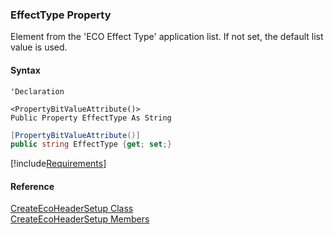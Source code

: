 ﻿### EffectType Property

Element from the 'ECO Effect Type' application list. If not set, the default list value is used.

#### Syntax

```vbnet
'Declaration

<PropertyBitValueAttribute()>
Public Property EffectType As String
```

```csharp
[PropertyBitValueAttribute()]
public string EffectType {get; set;}
```

[!include[Requirements](../partials/requirements.md)]

#### Reference

[CreateEcoHeaderSetup Class](FChoice.Toolkits.Clarify~FChoice.Toolkits.Clarify.DepotRepair.CreateEcoHeaderSetup.md)  
[CreateEcoHeaderSetup Members](FChoice.Toolkits.Clarify~FChoice.Toolkits.Clarify.DepotRepair.CreateEcoHeaderSetup_members.md)